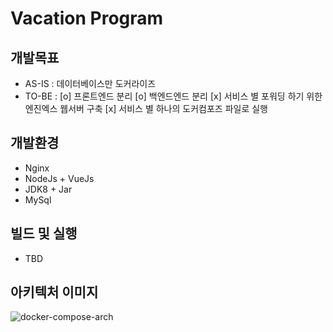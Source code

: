 # Vacation Program 

## 개발목표
- AS-IS : 데이터베이스만 도커라이즈
- TO-BE : 
  [o] 프론트엔드 분리
  [o] 백엔드엔드 분리 
  [x] 서비스 별 포워딩 하기 위한 엔진엑스 웹서버 구축
  [x] 서비스 별 하나의 도커컴포즈 파일로 실행

## 개발환경
- Nginx
- NodeJs + VueJs
- JDK8 + Jar
- MySql 

## 빌드 및 실행
- TBD

## 아키텍처 이미지
![docker-compose-arch](https://user-images.githubusercontent.com/20297475/106726211-78322800-664d-11eb-8360-948130fca78b.jpg)
